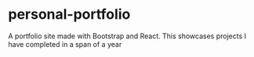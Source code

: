 # personal-portfolio
A portfolio site made with Bootstrap and React. This showcases projects I have completed in a span of a year
